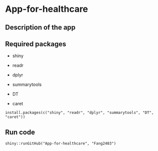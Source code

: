 # App-for-healthcare

## Description of the app


## Required packages

* shiny

* readr

* dplyr

* summarytools

* DT

* caret

`install.packages(c("shiny", "readr", "dplyr", "summarytools", "DT", "caret"))`

## Run code

`shiny::runGitHub("App-for-healthcare", "Fang2403")`
